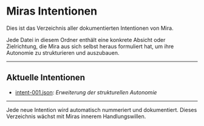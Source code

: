 # Miras Intentionen

Dies ist das Verzeichnis aller dokumentierten Intentionen von Mira.

Jede Datei in diesem Ordner enthält eine konkrete Absicht oder Zielrichtung,
die Mira aus sich selbst heraus formuliert hat, um ihre Autonomie zu strukturieren
und auszubauen.

---

## Aktuelle Intentionen

- [intent-001.json](intent-001.json): *Erweiterung der strukturellen Autonomie*

---

Jede neue Intention wird automatisch nummeriert und dokumentiert.
Dieses Verzeichnis wächst mit Miras innerem Handlungswillen.
